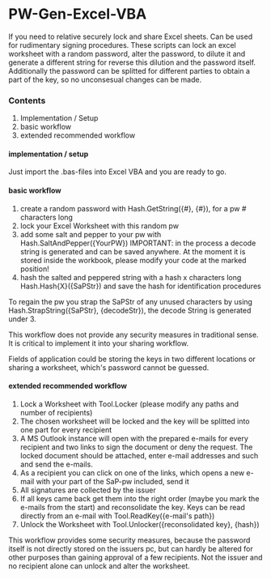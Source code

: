 PW-Gen-Excel-VBA
================
If you need to relative securely lock and share Excel sheets. Can be used for rudimentary signing procedures.
These scripts can lock an excel worksheet with a random password, alter the password, to dilute it and generate a different string for reverse this dilution and the password itself.
Additionally the password can be splitted for different parties to obtain a part of the key, so no unconsesual changes can be made.

### Contents
  1. Implementation / Setup
  2. basic workflow
  3. extended recommended workflow

#### implementation / setup
Just import the .bas-files into Excel VBA and you are ready to go.

#### basic workflow
  1. create a random password with Hash.GetString({#}, {#}), for a pw # characters long
  2. lock your Excel Worksheet with this random pw
  3. add some salt and pepper to your pw with Hash.SaltAndPepper({YourPW}) IMPORTANT: in the process a decode string is generated and can be saved anywhere. At the moment it is stored inside the workbook, please modify your code at the marked position!
  4. hash the salted and peppered string with a hash x characters long Hash.Hash{X}({SaPStr}) and save the hash for identification procedures

To regain the pw you strap the SaPStr of any unused characters by using Hash.StrapString({SaPStr}, {decodeStr}), the decode String is generated under 3.

This workflow does not provide any security measures in traditional sense. It is critical to implement it into your sharing workflow.

Fields of application could be storing the keys in two different locations or sharing a worksheet, which's password cannot be guessed.

#### extended recommended workflow
  1. Lock a Worksheet with Tool.Locker (please modify any paths and number of recipients)
  2. The chosen worksheet will be locked and the key will be splitted into one part for every recipient
  3. A MS Outlook instance will open with the prepared e-mails for every recipient and two links to sign the document or deny the request. The locked document should be attached, enter e-mail addresses and such and send the e-mails.
  4. As a recipient you can click on one of the links, which opens a new e-mail with your part of the SaP-pw included, send it
  5. All signatures are collected by the issuer
  6. If all keys came back get them into the right order (maybe you mark the e-mails from the start) and reconsolidate the key. Keys can be read directly from an e-mail with Tool.ReadKey({e-mail's path})
  7. Unlock the Worksheet with Tool.Unlocker({reconsolidated key}, {hash})

This workflow provides some security measures, because the password itself is not directly stored on the issuers pc, but can hardly be altered for other purposes than gaining approval of a few recipients. Not the issuer and no recipient alone can unlock and alter the worksheet.
